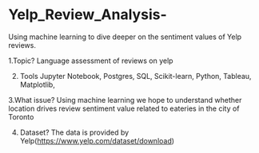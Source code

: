 # Yelp_Review_Analysis-
Using machine learning to dive deeper on the sentiment values of Yelp reviews.


1.Topic? Language assessment of reviews on yelp

2. Tools
Jupyter Notebook, Postgres, SQL, Scikit-learn, Python, Tableau, Matplotlib,

3.What issue?
Using machine learning we hope to understand whether location drives review sentiment value related to eateries in the city of Toronto 

4. Dataset?
The data is provided by Yelp(https://www.yelp.com/dataset/download)
